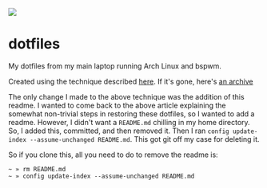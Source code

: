 ![](https://i.imgur.com/YCKR7dY.png)

# dotfiles

My dotfiles from my main laptop running Arch Linux and bspwm. 

Created using the technique described [here](https://developer.atlassian.com/blog/2016/02/best-way-to-store-dotfiles-git-bare-repo/). If it's gone, here's [an archive](https://web.archive.org/web/20170326125752/https://developer.atlassian.com/blog/2016/02/best-way-to-store-dotfiles-git-bare-repo/)

The only change I made to the above technique was the addition of this readme. I wanted to come back to the above article explaining the somewhat non-trivial steps in restoring these dotfiles, so I wanted to add a readme. However, I didn't want a `README.md` chilling in my home directory. So, I added this, committed, and then removed it. Then I ran `config update-index --assume-unchanged README.md`. This got git off my case for deleting it. 

So if you clone this, all you need to do to remove the readme is:
```
~ » rm README.md
~ » config update-index --assume-unchanged README.md
```
